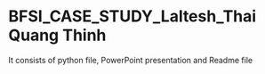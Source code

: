 # BFSI_CASE_STUDY_Laltesh_Thai Quang Thinh
It consists of python file, PowerPoint presentation and Readme file
